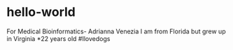 # hello-world
For Medical Bioinformatics- Adrianna Venezia
I am from Florida but grew up in Virginia
*22 years old 
#Ilovedogs
